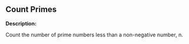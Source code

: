 ## Count Primes

**Description:**

Count the number of prime numbers less than a non-negative number, n.
